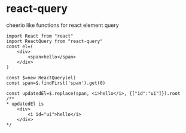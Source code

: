 # react-query
cheerio like functions for react element query

```
import React from "react"
import ReactQuery from "react-query"
const el=(
    <div>
        <span>hello</span>
    </div>
)

const $=new ReactQuery(el)
const span=$.findFirst('span').get(0)

const updatedEl=$.replace(span, <i>hello</i>, {["id":"ui"]}).root
/**
* updatedEl is 
    <div>
        <i id="ui">hello</i>
    </div>
*/

```